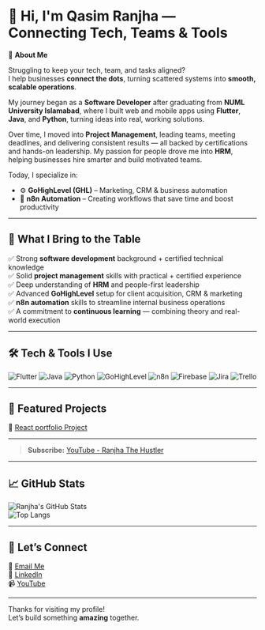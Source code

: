# 👋 Hi, I'm Qasim Ranjha — Connecting Tech, Teams & Tools

💼 **About Me**

Struggling to keep your tech, team, and tasks aligned?  
I help businesses **connect the dots**, turning scattered systems into **smooth, scalable operations**.

My journey began as a **Software Developer** after graduating from **NUML University Islamabad**, where I built web and mobile apps using **Flutter**, **Java**, and **Python**, turning ideas into real, working solutions.

Over time, I moved into **Project Management**, leading teams, meeting deadlines, and delivering consistent results — all backed by certifications and hands-on leadership. My passion for people drove me into **HRM**, helping businesses hire smarter and build motivated teams.

Today, I specialize in:
- ⚙️ **GoHighLevel (GHL)** – Marketing, CRM & business automation
- 🔁 **n8n Automation** – Creating workflows that save time and boost productivity

---

## 🌟 What I Bring to the Table

✅ Strong **software development** background + certified technical knowledge  
✅ Solid **project management** skills with practical + certified experience  
✅ Deep understanding of **HRM** and people-first leadership  
✅ Advanced **GoHighLevel** setup for client acquisition, CRM & marketing  
✅ **n8n automation** skills to streamline internal business operations  
✅ A commitment to **continuous learning** — combining theory and real-world execution

---

## 🛠️ Tech & Tools I Use

![Flutter](https://img.shields.io/badge/Flutter-02569B?style=flat&logo=flutter&logoColor=white)
![Java](https://img.shields.io/badge/Java-ED8B00?style=flat&logo=java&logoColor=white)
![Python](https://img.shields.io/badge/Python-3776AB?style=flat&logo=python&logoColor=white)
![GoHighLevel](https://img.shields.io/badge/GoHighLevel-00c56b?style=flat&logo=data:image/svg+xml;base64,...custom)
![n8n](https://img.shields.io/badge/n8n-EA580C?style=flat&logo=n8n&logoColor=white)
![Firebase](https://img.shields.io/badge/Firebase-FFCA28?style=flat&logo=firebase&logoColor=black)
![Jira](https://img.shields.io/badge/Jira-0052CC?style=flat&logo=jira&logoColor=white)
![Trello](https://img.shields.io/badge/Trello-0079BF?style=flat&logo=trello&logoColor=white)

---

## 📂 Featured Projects

🔹 [React portfolio Project](https://github.com/muhammadQasimRanjha786/QasimAutomationExpert)  


---


> **Subscribe:** [YouTube - Ranjha The Hustler](https://www.youtube.com/@RanjhaTheHustler)

---

## 📈 GitHub Stats

![Ranjha's GitHub Stats](https://github-readme-stats.vercel.app/api?username=muhammadQasimRanjha786&show_icons=true&theme=radical)  
![Top Langs](https://github-readme-stats.vercel.app/api/top-langs/?username=muhammadQasimRanjha786&layout=compact&theme=radical)

---

## 🤝 Let’s Connect

📧 [Email Me](mailto:m.qasim.ranjha786@gmail.com)  
🔗 [LinkedIn](https://www.linkedin.com/in/muhammad-qasim-15b6a0213/)  
📹 [YouTube](https://youtube.com/@RanjhaTheHustler)

---

Thanks for visiting my profile!  
Let’s build something **amazing** together.
